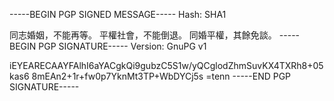 -----BEGIN PGP SIGNED MESSAGE-----
Hash: SHA1

同志婚姻，不能再等。
平權社會，不能倒退。
同婚平權，其餘免談。
-----BEGIN PGP SIGNATURE-----
Version: GnuPG v1

iEYEARECAAYFAlhI6aYACgkQi9gubzC5S1w/yQCglodZhmSuvKX4TXRh8+05kas6
8mEAn2+1r+fw0p7YknMt3TP+WbDYCj5s
=tenn
-----END PGP SIGNATURE-----
